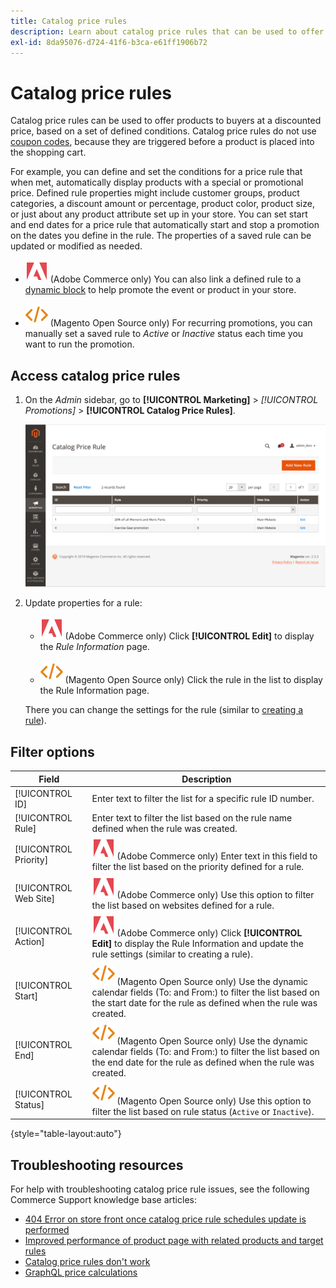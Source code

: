 ```yaml
---
title: Catalog price rules
description: Learn about catalog price rules that can be used to offer products to buyers at a discounted price based on a set of defined conditions.
exl-id: 8da95076-d724-41f6-b3ca-e61ff1906b72
---
```

# Catalog price rules

Catalog price rules can be used to offer products to buyers at a discounted price, based on a set of defined conditions. Catalog price rules do not use [coupon codes](price-rules-cart-coupon.md), because they are triggered before a product is placed into the shopping cart.

For example, you can define and set the conditions for a price rule that when met, automatically display products with a special or promotional price. Defined rule properties might include customer groups, product categories, a discount amount or percentage, product color, product size, or just about any product attribute set up in your store. You can set start and end dates for a price rule that automatically start and stop a promotion on the dates you define in the rule. The properties of a saved rule can be updated or modified as needed.

- ![Adobe Commerce](../assets/adobe-logo.svg) (Adobe Commerce only) You can also link a defined rule to a [dynamic block](../content-design/dynamic-blocks.md) to help promote the event or product in your store.

- ![Magento Open Source](../assets/open-source.svg) (Magento Open Source only) For recurring promotions, you can manually set a saved rule to _Active_ or _Inactive_ status each time you want to run the promotion.

## Access catalog price rules

1. On the _Admin_ sidebar, go to **[!UICONTROL Marketing]** > _[!UICONTROL Promotions]_ > **[!UICONTROL Catalog Price Rules]**.

   ![Catalog price rules](./assets/price-rule-catalog-grid-ee.png)<!-- zoom -->

1. Update properties for a rule:

   - ![Adobe Commerce](../assets/adobe-logo.svg) (Adobe Commerce only) Click **[!UICONTROL Edit]** to display the _Rule Information_ page.

   - ![Magento Open Source](../assets/open-source.svg) (Magento Open Source only) Click the rule in the list to display the Rule Information page.

   There you can change the settings for the rule (similar to [creating a rule](price-rules-catalog-create.md)).

## Filter options

|Field|Description|
|--- |--- |
|[!UICONTROL ID]|Enter text to filter the list for a specific rule ID number.|
|[!UICONTROL Rule]|Enter text to filter the list based on the rule name defined when the rule was created.|
|[!UICONTROL Priority]|![Adobe Commerce](../assets/adobe-logo.svg) (Adobe Commerce only) Enter text in this field to filter the list based on the priority defined for a rule.|
|[!UICONTROL Web Site]|![Adobe Commerce](../assets/adobe-logo.svg) (Adobe Commerce only) Use this option to filter the list based on websites defined for a rule.|
|[!UICONTROL Action]|![Adobe Commerce](../assets/adobe-logo.svg) (Adobe Commerce only) Click **[!UICONTROL Edit]** to display the Rule Information and update the rule settings (similar to creating a rule).|
|[!UICONTROL Start]|![Magento Open Source](../assets/open-source.svg) (Magento Open Source only) Use the dynamic calendar fields (To: and From:) to filter the list based on the start date for the rule as defined when the rule was created.|
|[!UICONTROL End]|![Magento Open Source](../assets/open-source.svg) (Magento Open Source only) Use the dynamic calendar fields (To: and From:) to filter the list based on the end date for the rule as defined when the rule was created.|
|[!UICONTROL Status]|![Magento Open Source](../assets/open-source.svg) (Magento Open Source only) Use this option to filter the list based on rule status (`Active` or `Inactive`).|

{style="table-layout:auto"}

## Troubleshooting resources

For help with troubleshooting catalog price rule issues, see the following Commerce Support knowledge base articles:

- [404 Error on store front once catalog price rule schedules update is performed](https://experienceleague.adobe.com/docs/commerce-knowledge-base/kb/troubleshooting/known-issues-patches-attached/404-error-on-store-front-once-catalog-price-rule-schedules-update-is-performed.html)
- [Improved performance of product page with related products and target rules](https://experienceleague.adobe.com/docs/commerce-knowledge-base/kb/support-tools/patches/v1-0-9/mdva-31791-magento-patch-improvement-for-product-page-with-related-products-and-target-rules.html)
- [Catalog price rules don't work](https://experienceleague.adobe.com/docs/commerce-knowledge-base/kb/support-tools/patches/v1-0-14/mdva-24201-magento-patch-catalog-price-rules-don-t-work.html)
- [GraphQL price calculations](https://experienceleague.adobe.com/docs/commerce-knowledge-base/kb/support-tools/patches/v1-0-14/mdva-33975-magento-patch-graphql-price-calculations.html)
